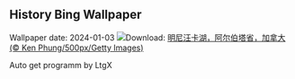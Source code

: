 ## History Bing Wallpaper
Wallpaper date: 2024-01-03
![](https://www.bing.com/th?id=OHR.MinnewankaLake_ZH-CN3020982568_UHD.jpg&w=1000)Download: [明尼汪卡湖，阿尔伯塔省，加拿大 (© Ken Phung/500px/Getty Images)](https://www.bing.com/th?id=OHR.MinnewankaLake_ZH-CN3020982568_UHD.jpg)

Auto get programm by LtgX
